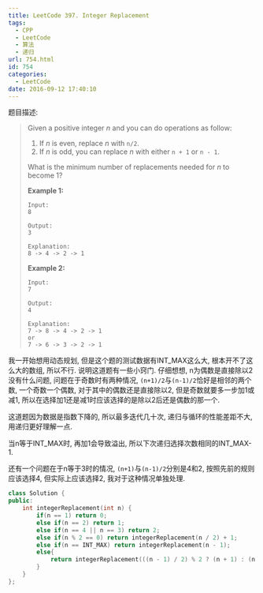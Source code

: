 ```yaml
---
title: LeetCode 397. Integer Replacement
tags:
  - CPP
  - LeetCode
  - 算法
  - 递归
url: 754.html
id: 754
categories:
  - LeetCode
date: 2016-09-12 17:40:10
---
```

题目描述:

> Given a positive integer *n* and you can do operations as follow:
>
> 1. If *n* is even, replace *n* with `n/2`.
> 2. If *n* is odd, you can replace *n* with either `n + 1` or `n - 1`.
>
> What is the minimum number of replacements needed for *n* to become 1?
>
> **Example 1:**
>
> ```
> Input:
> 8
>
> Output:
> 3
>
> Explanation:
> 8 -> 4 -> 2 -> 1
> ```
>
> **Example 2:**
>
> ```
> Input:
> 7
>
> Output:
> 4
>
> Explanation:
> 7 -> 8 -> 4 -> 2 -> 1
> or
> 7 -> 6 -> 3 -> 2 -> 1
> ```

我一开始想用动态规划, 但是这个题的测试数据有INT_MAX这么大, 根本开不了这么大的数组, 所以不行. 说明这道题有一些小窍门. 仔细想想, n为偶数是直接除以2没有什么问题, 问题在于奇数时有两种情况, `(n+1)/2`与`(n-1)/2`恰好是相邻的两个数, 一个奇数一个偶数, 对于其中的偶数还是直接除以2, 但是奇数就要多一步加1或减1, 所以在选择加1还是减1时应该选择的是除以2后还是偶数的那一个. 

这道题因为数据是指数下降的, 所以最多迭代几十次, 递归与循环的性能差距不大, 用递归更好理解一点. 

当n等于INT_MAX时, 再加1会导致溢出, 所以下次递归选择次数相同的INT_MAX-1.

还有一个问题在于n等于3时的情况, `(n+1)`与`(n-1)/2`分别是4和2, 按照先前的规则应该选择4, 但实际上应该选择2, 我对于这种情况单独处理.

```cpp
class Solution {
public:
	int integerReplacement(int n) {
	    if(n == 1) return 0;
	    else if(n == 2) return 1;
	    else if(n == 4 || n == 3) return 2;
	    else if(n % 2 == 0) return integerReplacement(n / 2) + 1;
	    else if(n == INT_MAX) return integerReplacement(n - 1);
	    else{
	        return integerReplacement(((n - 1) / 2) % 2 ? (n + 1) : (n - 1)) + 1;
	    }
	}
};
```

